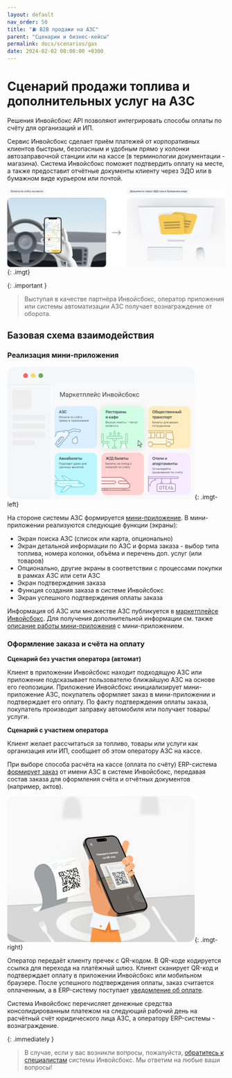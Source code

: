 ```yaml
---
layout: default
nav_order: 50
title: "⛽ B2B продажи на АЗС"
parent: "Сценарии и бизнес-кейсы"
permalink: docs/scenarios/gas
date: 2024-02-02 00:00:00 +0300
---
```


# Сценарий продажи топлива и дополнительных услуг на АЗС

Решения Инвойсбокс API позволяют интегрировать способы оплаты по счёту для организаций и ИП.

Сервис Инвойсбокс сделает приём платежей от корпоративных клиентов быстрым, безопасным и удобным
прямо у колонки автозаправочной станции или на кассе (в терминологии документации - магазина).
Система Инвойсбокс поможет подтвердить оплату на месте, а также предоставит отчётные документы
клиенту через ЭДО или в бумажном виде курьером или почтой.

![Подключить](/assets/images/scenarios/gas/frame1.png){: .imgt}

{: .important }
> Выступая в качестве партнёра Инвойсбокс, оператор приложения или системы автоматизации АЗС получает
> вознаграждение от оборота.

## Базовая схема взаимодействия

### Реализация мини-приложения

![Маркетплейс](/assets/images/scenarios/ras/marketplace.png){: .imgt-left}

На стороне системы АЗС формируется [мини-приложение](/docs/marketplace/mini-apps). В мини-приложении
реализуются следующие функции (экраны):
- Экран поиска АЗС (список или карта, опционально)
- Экран детальной информации по АЗС и форма заказа - выбор типа топлива, номера колонки, объёма и перечень доп. услуг (или товаров)
- Опционально, другие экраны в соответствии с процессами покупки в рамках АЗС или сети АЗС
- Экран подтверждения заказа
- Функция создания заказа в системе Инвойсбокс
- Экран успешного подтверждения оплаты заказа

Информация об АЗС или множестве АЗС публикуется в [маркетплейсе Инвойсбокс](/docs/marketplace).
Для получения дополнительной информации см. также [описание работы мини-приложения](/docs/marketplace/mini-apps/description/) с
мини-приложением.

### Оформление заказа и счёта на оплату

**Сценарий без участия оператора (автомат)**

Клиент в приложении Инвойсбокс находит подходящую АЗС или приложение подсказывает пользователю ближайшую АЗС
на основе его геопозиции. Приложение Инвойсбокс инициализирует мини-приложение АЗС, покупатель оформляет заказ
в мини-приложении и подтверждает его оплату. По факту подтверждения оплаты заказа, покупатель производит заправку
автомобиля или получает товары/услуги.

**Сценарий с участием оператора**

Клиент желает рассчитаться за топливо, товары или услуги как организация или ИП, сообщает об этом оператору АЗС на
кассе.

При выборе способа расчёта на кассе (оплата по счёту) ERP-система [формирует заказ](/docs/merchant/order/create/)
от имени АЗС в системе Инвойсбокс, передавая состав заказа для оформления счёта и отчётных документов
(например, актов).

![Пречек](/assets/images/scenarios/ras/frame3.png){: .imgt-right}

Оператор передаёт клиенту пречек с QR-кодом. В QR-коде кодируется ссылка для перехода на платёжный шлюз.
Клиент сканирует QR-код и подтверждает оплату в приложении Инвойсбокс или мобильном браузере. После успешного подтверждения
оплаты, заказ считается оплаченным, а в ERP-систему поступает [уведомление об оплате](/docs/merchant/notification).

Система Инвойсбокс перечисляет денежные средства консолидированным платежом на следующий рабочий день на
расчётный счёт юридического лица АЗС, а оператору ERP-системы - вознаграждение.


{: .immediately }
> В случае, если у вас возникли вопросы, пожалуйста, [обратитесь к специалистам](https://www.invoicebox.ru/ru/contacts/feedback.html)
> системы Инвойсбокс. Мы ответим на любые ваши вопросы!

